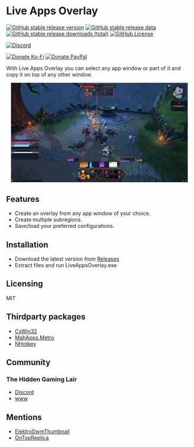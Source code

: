 # Live Apps Overlay

[![GitHub stable release version](https://img.shields.io/github/v/release/josdemmers/LiveAppsOverlay?filter=v1*&logo=github&label=Stable)](https://github.com/josdemmers/LiveAppsOverlay/releases)
[![GitHub stable release data](https://img.shields.io/github/release-date/josdemmers/LiveAppsOverlay?logo=github&label=Released)](https://github.com/josdemmers/LiveAppsOverlay/releases)
[![GitHub stable release downloads (total)](https://img.shields.io/github/downloads/josdemmers/LiveAppsOverlay/total?logo=github&label=Downloads%20(Total))](https://github.com/josdemmers/LiveAppsOverlay/releases)
[![GitHub License](https://img.shields.io/github/license/josdemmers/LiveAppsOverlay?logo=github)](https://github.com/josdemmers/LiveAppsOverlay/blob/master/LICENSE)

[![Discord](https://img.shields.io/discord/320539672663031818?logo=discord&logoColor=white&label=Discord)](https://th.gl/discord)

[![Donate Ko-Fi](https://img.shields.io/badge/Ko--Fi-donate-red?logo=kofi)](https://ko-fi.com/H2H1H5GCR)
[![Donate PayPal](https://img.shields.io/badge/PayPal.me-donate-blue?logo=paypal)](https://paypal.me/josdemmers)

With Live Apps Overlay you can select any app window or part of it and copy it on top of any other window.

<div align="center">
<img alt="" title="Ingame overlay" src="./readme/readme-top.png" width="95%"/>
</div>

## Features

- Create an overlay from any app window of your choice.
- Create multiple subregions.
- Save/load your preferred configurations.

## Installation

- Download the latest version from [Releases](https://github.com/josdemmers/LiveAppsOverlay/releases)
- Extract files and run LiveAppsOverlay.exe

## Licensing

MIT

## Thirdparty packages

- [CsWin32](https://github.com/microsoft/CsWin32)
- [MahApps.Metro](https://github.com/MahApps/MahApps.Metro)
- [NHotkey](https://github.com/thomaslevesque/NHotkey)

## Community

### The Hidden Gaming Lair

- [Discord](https://th.gl/discord)
- [www](https://www.th.gl/)

## Mentions

- [ElektroDwmThumbnail](https://github.com/ElektroStudios/DWM-Desktop-Window-Manager-Thumbnail-User-Control-for-.NET)
- [OnTopReplica](https://github.com/LorenzCK/OnTopReplica)